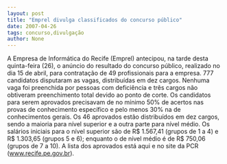 ```yaml
---
layout: post
title: "Emprel divulga classificados do concurso público"
date: 2007-04-26
tags: concurso,divulgação
author: None
---
```

A Empresa de Informática do Recife (Emprel) antecipou, na tarde desta quinta-feira (26), o anúncio do resultado do concurso público, realizado no dia 15 de abril, para contratação de 49 profissionais para a empresa. 777 candidatos disputaram as vagas, distribuídas em dez cargos. 
Nenhuma vaga foi preenchida por pessoas com deficiência e três cargos não obtiveram preenchimento total devido ao ponto de corte. Os candidatos para serem aprovados precisavam de no mínimo 50% de acertos nas provas de conhecimento específico e pelo menos 30% na de conhecimentos gerais. 
Os 46 aprovados estão distribuídos em dez cargos, sendo a maioria para nível superior e a outra parte para nível médio. Os salários iniciais para o nível superior são de R$ 1.567,41 (grupos de 1 a 4) e R$ 1.303,65 (grupos 5 e 6); enquanto o de nível médio é de R$ 750,06 (grupos de 7 a 10). 
A lista dos aprovados está aqui e no site da PCR (www.recife.pe.gov.br). 
